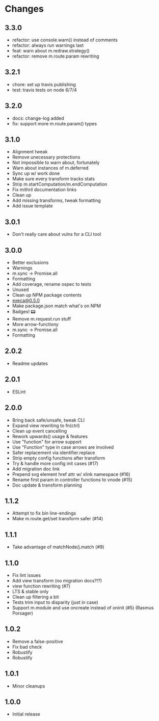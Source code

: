 # Changes

## 3.3.0

- refactor: use console.warn() instead of comments
- refactor: always run warnings last
- feat: warn about m.redraw.strategy()
- refactor: remove m.route.param rewriting

## 3.2.1

- chore: set up travis publishing
- test: travis tests on node 6/7/4

## 3.2.0

- docs: change-log added
- fix: support more m.route.param() types

## 3.1.0

- Alignment tweak
- Remove unecessary protections
- Not impossible to warn about, fortunately
- Warn about instances of m.deferred
- Sync up w/ work done
- Make sure every transform tracks stats
- Strip m.startComputation/m.endComputation
- Fix mithril documentation links
- Clean up
- Add missing transforms, tweak formatting
- Add issue template

## 3.0.1

- Don't really care about vulns for a CLI tool

## 3.0.0

- Better exclusions
- Warnings
- m.sync -> Promise.all
- Formatting
- Add coverage, rename ospec to tests
- Unused
- Clean up NPM package contents
- execa@0.5.0
- Make package.json match what's on NPM
- Badges! :pager:
- Remove m.request.run stuff
- More arrow-functiony
- m.sync -> Promise.all
- Formatting

## 2.0.2

- Readme updates

## 2.0.1

- ESLint

## 2.0.0

- Bring back safe/unsafe, tweak CLI
- Expand view rewriting to fn(ctrl)
- Clean up event cancelling
- Rework upwards() usage & features
- Use "function" for arrow support
- Use "Function" type in case arrows are involved
- Safer replacement via identifier.replace
- Strip empty config functions after transform
- Try & handle more config init cases (#17)
- Add migration doc link
- Prepend svg element href attr w/ xlink namespace (#16)
- Rename first param in controller functions to vnode (#15)
- Doc update & transform planning

## 1.1.2

- Attempt to fix bin line-endings
- Make m.route.get/set transform safer (#14)

## 1.1.1

- Take advantage of matchNode/j.match (#9)

## 1.1.0

- Fix lint issues
- Add view transform (no migration docs?!?)
- view function rewriting (#7)
- LTS & stable only
- Clean up filtering a bit
- Tests trim input to disparity (just in case)
- Support m.module and use oncreate instead of oninit (#5) (Rasmus Porsager)

## 1.0.2

- Remove a false-positive
- Fix bad check
- Robustify
- Robustify

## 1.0.1

- Minor cleanups

## 1.0.0

- Initial release


